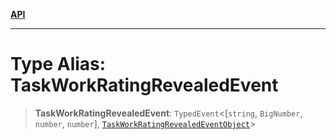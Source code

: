 [**API**](../../../README.md)

***

# Type Alias: TaskWorkRatingRevealedEvent

> **TaskWorkRatingRevealedEvent**: `TypedEvent`\<\[`string`, `BigNumber`, `number`, `number`\], [`TaskWorkRatingRevealedEventObject`](../interfaces/TaskWorkRatingRevealedEventObject.md)\>
